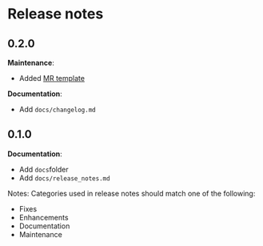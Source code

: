 # Release notes

## 0.2.0

__Maintenance__:

* Added [MR template](../.gitlab/merge_request_templates/default.md)

__Documentation__:

* Add `docs/changelog.md`

## 0.1.0

__Documentation__:

* Add `docs`folder
* Add `docs/release_notes.md`

Notes: Categories used in release notes should match one of the following:

* Fixes
* Enhancements
* Documentation
* Maintenance

